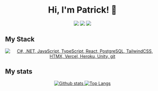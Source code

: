 <h1 align="center">Hi, I'm Patrick! 👋</h1>

<p align="middle">
<a href="https://www.haahr.me"><img src="https://img.shields.io/badge/-haahr.me-3423A6?style=flat&logo=Google-Chrome&logoColor=white"/></a>
<a href="https://www.linkedin.com/in/pqh/"><img src="https://img.shields.io/badge/-Patrick%20Haahr-0077B5?style=flat&logo=Linkedin&logoColor=white"/></a>
<a href="mailto:patrick@haahr.com"><img src="https://img.shields.io/badge/-patrick@haahr.me-D14836?style=flat&logo=Gmail&logoColor=white"/></a>
</p>

## My Stack
<p align="center">
  <a href="#">
    <img src="https://skillicons.dev/icons?i=cs,dotnet,js,ts,react,postgres,tailwindcss,htmx,vercel,heroku,unity,git" alt="C#, .NET, JavaScript, TypeScript, React, PostgreSQL, TailwindCSS, HTMX, Vercel, Heroku, Unity, git">
  </a>
</p>

## My stats
<p align="center">
  <a href="#">
    <img src="https://github-readme-stats.vercel.app/api?username=patrickhaahr&theme=react&show_icons=true&hide_rank=true&custom_title=Stats&count_private=true&hide_border=true&hide=issues&line_height=24&bg_color=0d1117" alt="Github stats" />
    <img src="https://github-readme-stats.vercel.app/api/top-langs/?username=patrickhaahr&layout=compact&theme=react&count_private=true&hide_border=true&bg_color=0d1117" alt="Top Langs">
  </a>
</p>
